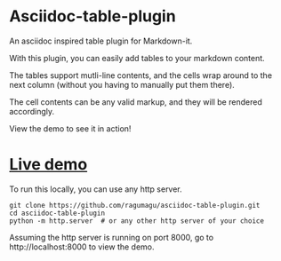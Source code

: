 Asciidoc-table-plugin
===

An asciidoc inspired table plugin for Markdown-it.

With this plugin, you can easily add tables to your markdown content.

The tables support mutli-line contents, and the cells wrap around to the next column
(without you having to manually put them there).

The cell contents can be any valid markup, and they will be rendered accordingly.

View the demo to see it in action!

[Live demo](https://ragumagu.dev/asciidoc-table-plugin/)
===

To run this locally, you can use any http server.

    git clone https://github.com/ragumagu/asciidoc-table-plugin.git
    cd asciidoc-table-plugin
    python -m http.server  # or any other http server of your choice

Assuming the http server is running on port 8000, go to http://localhost:8000 to view the demo.